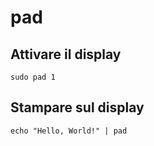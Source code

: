 # pad

## Attivare il display

```
sudo pad 1
```

## Stampare sul display

```
echo "Hello, World!" | pad
```

